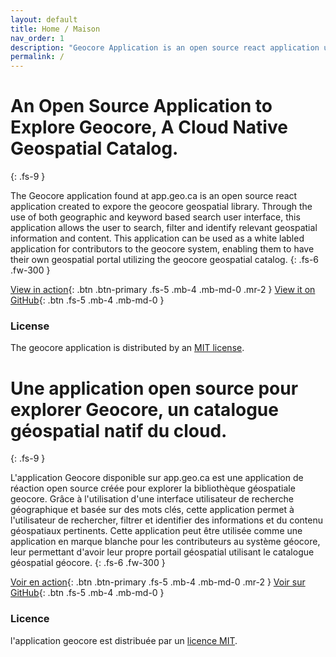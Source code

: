 ```yaml
---
layout: default
title: Home / Maison
nav_order: 1
description: "Geocore Application is an open source react application used to explore Geocore data holdings. / Geocore Application est une application de réaction open source utilisée pour explorer les fonds de données Geocore."
permalink: /
---
```


# An Open Source Application to Explore Geocore, A Cloud Native Geospatial Catalog.
{: .fs-9 }

The Geocore application found at app.geo.ca is an open source react application created to expore the geocore geospatial library. Through the use of both geographic and keyword based search user interface, this application allows the user to search, filter and identify relevant geospatial information and content. This application can be used as a white labled application for contributors to the geocore system, enabling them to have their own geospatial portal utilizing the geocore geospatial catalog.
{: .fs-6 .fw-300 }

[View in action](https://app.geo.ca/){: .btn .btn-primary .fs-5 .mb-4 .mb-md-0 .mr-2 } [View it on GitHub](https://github.com/Canadian-Geospatial-Platform/app.geo.ca/){: .btn .fs-5 .mb-4 .mb-md-0 }

### License

The geocore application is distributed by an [MIT license](https://github.com/Canadian-Geospatial-Platform/app.geo.ca/tree/main/LICENSE.txt).


# Une application open source pour explorer Geocore, un catalogue géospatial natif du cloud.
{: .fs-9 }

L'application Geocore disponible sur app.geo.ca est une application de réaction open source créée pour explorer la bibliothèque géospatiale geocore. Grâce à l'utilisation d'une interface utilisateur de recherche géographique et basée sur des mots clés, cette application permet à l'utilisateur de rechercher, filtrer et identifier des informations et du contenu géospatiaux pertinents. Cette application peut être utilisée comme une application en marque blanche pour les contributeurs au système géocore, leur permettant d'avoir leur propre portail géospatial utilisant le catalogue géospatial géocore.
{: .fs-6 .fw-300 }

[Voir en action](https://app.geo.ca/){: .btn .btn-primary .fs-5 .mb-4 .mb-md-0 .mr-2 } [Voir sur GitHub](https://github.com/Canadian-Geospatial-Platform/app.geo.ca/){: .btn .fs-5 .mb-4 .mb-md-0 }

### Licence

l'application geocore est distribuée par un [licence MIT](https://github.com/Canadian-Geospatial-Platform/app.geo.ca/tree/main/LICENSE.txt).
